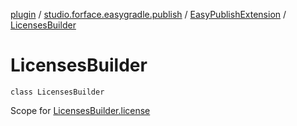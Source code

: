 [plugin](../../index.md) / [studio.forface.easygradle.publish](../index.md) / [EasyPublishExtension](index.md) / [LicensesBuilder](./-licenses-builder.md)

# LicensesBuilder

`class LicensesBuilder`

Scope for [LicensesBuilder.license](license.md)

